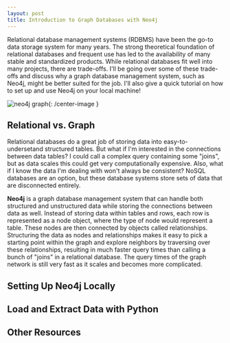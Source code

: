 ```yaml
---  
layout: post  
title: Introduction to Graph Databases with Neo4j  
---  
```


Relational database management systems (RDBMS) have been the go-to data storage system for many years. The strong theoretical foundation of relational databases and frequent use has led to the availability of many stable and standardized products. While relational databases fit well into many projects, there are trade-offs. I'll be going over some of these trade-offs and discuss why a graph database management system, such as Neo4j, might be better suited for the job. I'll also give a quick tutorial on how to set up and use Neo4j on your local machine!

![neo4j graph](https://zachheick.github.io/images/neo4j_graph.png){: /center-image }    

## Relational vs. Graph  

Relational databases do a great job of storing data into easy-to-undersetand structured tables. But what if I'm interested in the connections between data tables? I could call a complex query containing some "joins", but as data scales this could get very computationally expensive. Also, what if I know the data I'm dealing with won't always be consistent? NoSQL databases are an option, but these database systems store sets of data that are disconnected entirely. 

**Neo4j** is a graph database management system that can handle both structured and unstructured data while storing the connections between data as well. Instead of storing data within tables and rows, each row is represented as a node object, where the type of node would represent a table. These nodes are then connected by objects called relationships. Structuring the data as nodes and relationships makes it easy to pick a starting point within the graph and explore neighbors by traversing over these relationships, resulting in much faster query times than calling a bunch of "joins" in a relational database. The query times of the graph network is still very fast as it scales and becomes more complicated.   

## Setting Up Neo4j Locally  

## Load and Extract Data with Python  

## Other Resources  


